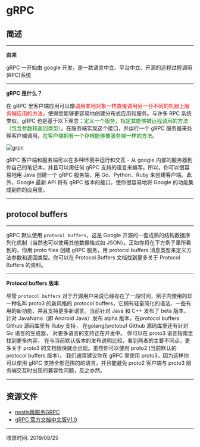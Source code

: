 # gRPC

## 简述
-----
**由来**

gRPC 一开始由 google 开发，是一款语言中立、平台中立、开源的远程过程调用(RPC)系统

-----
**gRPC 是什么？**

在 gRPC 里客户端应用可以像<font color='red'>调用本地对象一样直接调用另一台不同的机器上服务端应用的方法</font>，使得您能够更容易地创建分布式应用和服务。与许多 RPC 系统类似，gRPC 也是基于以下理念：<font color='green'>定义一个服务，指定其能够被远程调用的方法（包含参数和返回类型）</font>。在服务端实现这个接口，并运行一个 gRPC 服务器来处理客户端调用。<font color='green'>在客户端拥有一个存根能够像服务端一样的方法</font>。

![grpc](http://file.uzykj.com/grpc.png)

gRPC 客户端和服务端可以在多种环境中运行和交互 - 从 google 内部的服务器到你自己的笔记本，并且可以用任何 gRPC 支持的语言来编写。所以，你可以很容易地用 Java 创建一个 gRPC 服务端，用 Go、Python、Ruby 来创建客户端。此外，Google 最新 API 将有 gRPC 版本的接口，使你很容易地将 Google 的功能集成到你的应用里。

------

## protocol buffers

------

gRPC 默认使用 `protocol buffers`，这是 Google 开源的一套成熟的结构数据序列化机制（当然也可以使用其他数据格式如 JSON）。正如你将在下方例子里所看到的，你用 proto files 创建 gRPC 服务，用 protocol buffers 消息类型来定义方法参数和返回类型。你可以在 Protocol Buffers 文档找到更多关于 Protocol Buffers 的资料。

------

**Protocol buffers 版本**

尽管 `protocol buffers` 对于开源用户来说已经存在了一段时间，例子内使用的却一种名叫 proto3 的新风格的 protocol buffers，它拥有轻量简化的语法、一些有用的新功能，并且支持更多新语言。当前针对 Java 和 C++ 发布了 beta 版本，针对 JavaNano（即 Android Java）发布 alpha 版本，在protocol buffers Github 源码库里有 Ruby 支持， 在golang/protobuf Github 源码库里还有针对 Go 语言的生成器， 对更多语言的支持正在开发中。 你可以在 proto3 语言指南里找到更多内容， 在与当前默认版本的发布说明比较，看到两者的主要不同点。更多关于 proto3 的文档很快就会出现。虽然你可以使用 proto2 (当前默认的 protocol buffers 版本)， 我们通常建议你在 gRPC 里使用 proto3，因为这样你可以使用 gRPC 支持全部范围的的语言，并且能避免 proto2 客户端与 proto3 服务端交互时出现的兼容性问题，反之亦然。

------

## 资源文件

- [nestjs微服务GRPC](https://docs.nestjs.com/microservices/grpc)
- [gRPC 官方文档中文版V1.0](https://doc.oschina.net/grpc?t=58008)

---
收录时间: 2019/08/25

<Vssue :title="$title" />

